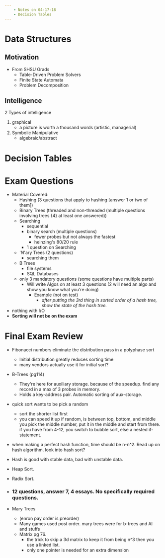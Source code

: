 ```yaml
---
    - Notes on 04-17-18
    - Decision Tables
---
```


# Data Structures

## Motivation

* From SHSU Grads
  * Table-Driven Problem Solvers
  * Finite State Automata
  * Problem Decomposition

## Intelligence

2 Types of intelligence

1.  graphical
    * a picture is worth a thousand words (artistic, managerial)
2.  Symbolic Manipulative
    * algebraic/abstract

# Decision Tables

# Exam Questions

* Material Covered:
  * Hashing (3 questions that apply to hashing [answer 1 or two of them])
  * Binary Trees (threaded and non-threaded (multiple questions involving trees {4} at least one answered))
  * Searching
    * sequential
    * binary search (multiple questions)
      * fewer probes but not always the fastest
      * heinzing's 80/20 rule
    * 1 question on Searching
  * '_N_'ary Trees (2 questions)
    * searching them
  * B Trees
    * file systems
    * SQL Databases
  * only 3 mandatory questions (some questions have multiple parts)
    * Will write Algos on at least 3 questions (2 will need an algo and show you know what you're doing)
      * Example (not on test)
        * _after putting the 3rd thing in sorted order of a hash tree, show the state of the hash tree._
* nothing with I/O
* **Sorting will not be on the exam**



# Final Exam Review

- Fibonacci numbers eliminate the distribution pass in a polyphase sort
  - Initial distribution greatly reduces sorting time
  - many vendors actually use it for initial sort?

- B-Trees (pg114)

  - They're here for auxiliary storage. because of the speedup. find any record in a max of 3 probes in memory. 
  - Holds a key-address pair. Automatic sorting of aux-storage.

- quick sort wants to be pick a random 

  - sort the shorter list first
  -  you can speed it up if random, is between top, bottom, and middle you pick the middle number, put it in the middle and start from there.  if you have from 4-12, you switch to bubble sort, else a nested if-statement.

- when making a perfect hash function, time should be n-n^2. Read up on hash algorithm. look into hash sort? 

- Hash is good with stable data, bad with unstable data.

- Heap Sort.

- Radix Sort.

- ### 12 questions, answer 7, 4 essays. No specifically required questions. 


- Mary Trees
  - (enron pay order is preorder)
  - Many games used post order. mary trees were for b-trees and AI and stuffs
  - Matrix pg 76.
    - the trick to skip a 3d matrix to keep it from being n^3 then you use a linked list.
    - only one pointer is needed for an extra dimension